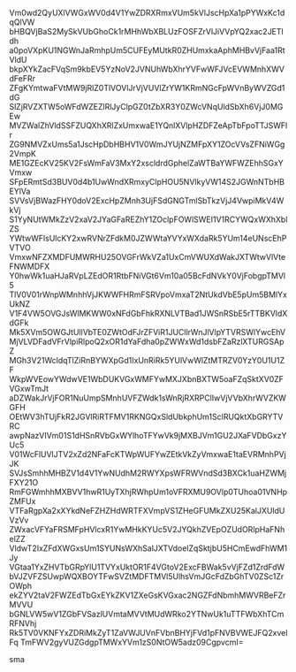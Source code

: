 Vm0wd2QyUXlVWGxWV0d4V1YwZDRXRmxVUm5kVlJscHpXa1pPYWxKc1dqQlVW
bHBQVjBaS2MySkVUbGhoCk1rMHhWbXBLUzFOSFZrVlJiVVpYQ2xac2JETldh
a0poVXpKU1NGWnJaRmhpUm5CUFEyMUtkR0ZHUmxkaAphMHBvVjFaa1RtVldU
bkpXYkZacFVqSm9kbEV5YzNoV2JVNUhWbXhrYVFwWFJVcEVWMnhXWVdFeFRr
ZFgKYmtwaFVtMW9jRlZ0TlVOVlJrVjVUVlZrYW1KRmNGcFpWVnByWVZGd1dG
SlZjRVZXTW5oWFdWZEZlRlJyClpGZ0tZbXR3Y0ZWcVNqUldSbXh6VjJ0MGEw
MVZWalZhVldSSFZUQXhXRlZxUmxwaE1YQnlXVlpHZDFZeApTbFpoTTJSWFlr
ZG9NMVZxUms5a1JscHpDbHBHV1V0WmJYUjNZMFpXY1ZOcVVsZFNiWGg2VmpK
ME1GZEcKV25KV2FsWmFaV3MxY2xscldrdGphelZaWTBaYWFWZEhhSGxYVmxw
SFpERmtSd3BUV0d4b1UwWndXRmxyClpHOU5NVlkyVW14S2JGWnNTbHBEYlVa
SVVsVjBWazFHY0doV2ExcHpZMnh3UjFSdGNGTmlSbTkzVjJ4VwpiMkV4WkVj
S1YyNUtWMkZzV2xaV2JYaGFaREZhY1ZOclpFOWlSWEI1V1RCYWQxWXhXblZS
YWtwWFlsUlcKY2xwRVNrZFdkM0JZWWtaYVYxWXdaRk5YUm14eUNscEhPVTVO
VmxwNFZXMDFUMWRHU25OVGFrWkVZa1UxCmVWUXdWakJXTWtwVlVteFNWMDFX
Y0hwWk1uaHJaRVpLZEdOR1RtbFNiVGt6Vm10a05BcFdNVkY0VjFobgpTMVl5
TlV0V01rWnpWMnhhVjJKWWFHRmFSRVpoVmxaT2NtUkdVbE5pUm5BMlYxUkNZ
V1F4VW5OVGJsWlMKWW0xNFdGbFhkRXNLVTBad1JWSnRSbE5rTTBKVldXdGFk
Mk5XVm5OWGJtUllVbTE0ZWtOdFJrZFViR1JUCllrWnJlVlpYTVRSWlYwcEhV
MjVLVDFadVFrVlpiRlpoQ2xOR1dYaFdha0pZWWxWd1dsbFZaRzlXTURGSApZ
MGh3V21WcldqTlZiRnBYWXpGd1IxUnRiRk5YUlVwWlZtMTRZV0YzY0U1U1ZF
WkpWVEowYWdwVE1WbDUKVGxWMFYwMXJXbnBXTW5oaFZqSktXV0ZFVGxwTmJt
aDZWakJrVjFOR1NuUmpSMnhUVFZWdk1sWnRjRXRPClIwVjVVbXhrWVZKWGFH
OEtWV3hTUjFkR2JGVlRiRTFMV1RKNGQxSldUbkphUm1SclRUQktXbGRYTVRC
awpNazVIVm01S1dHSnRVbGxWYlhoTFYwVk9jMXBJVm1GU2JXaFVDbGxzYUc5
V01WcFlUVlJTV2xZd2NFaFcKTWpWUFYwZEtkVkZyVmxwaE1taEVRMnhPVjJK
SVJsSmhhMHBZV1d4V1YwNUdhM2RWYXpsWFRWVndSd3BXCk1uaHZWMjFXY21O
RmFGWmhhMXBVV1hwR1UyTXhjRWhpUm1oVFRXMU9OVlp0TUhoa01VNHpZMFUx
VTFaRgpXa2xXYkdNeFZHZHdWRTFXVmpVS1ZHeGFUMkZXU25KalJXUldUVzVv
ZWxacVFYaFRSMFpHVlcxR1YwMHkKYUc5V2JYQkhZVEpOZUdORlpHaFNhelZZ
VldwT2IxZFdXWGxsUm1SYUNsWXhSalJXTVdoelZqSktjbU5HCmEwdFhWM1Jy
VGtaa1YxZHVTbGRpYlU1TVYxUktOR1F4VGtoV2ExcFBWak5vVjFZd1ZrdFdW
bVJZVFZSUwpWQXBOYTFwSVZtMDFTMVl5UlhsVmJGcFdZbGhTV0ZSc1ZrOWph
ekZYV2taV2FWZEdTbGxEYkZKV1ZXeGsKVGxac2NGZFdNbmhMWVRBeFZrMVVU
bGNLVW5wV1ZGbFVSazlUVmtaMVVtMUdWRko2YTNwUk1uTTFWbXhTCmRFNVhj
Rk5TV0VKNFYxZDRiMkZyT1ZaVWJUVnFVbnBHYjFVd1pFNVBVWEJFQ2xvelFq
TmFWV2gyVUZGdgpTMWxYVm1zS0NtOW5adz09CgpvcmI=

sma